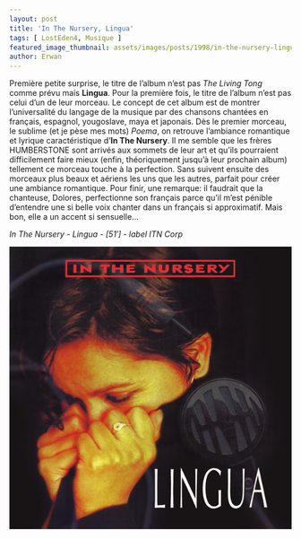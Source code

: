 ```yaml
---
layout: post
title: 'In The Nursery, Lingua'
tags: [ LostEden4, Musique ]
featured_image_thumbnail: assets/images/posts/1998/in-the-nursery-lingua.jpg
author: Erwan
---
```


Première petite surprise, le titre de l’album n’est pas *The Living Tong* comme prévu mais **Lingua**. Pour la première fois, le titre de l’album n’est pas celui d’un de leur morceau. Le concept de cet album est de montrer l’universalité du langage de la musique par des chansons chantées en français, espagnol, yougoslave, maya et japonais. Dès le premier morceau, le sublime (et je pèse mes mots) *Poema*, on retrouve l’ambiance romantique et lyrique caractéristique d’**In The Nursery**. Il me semble que les frères HUMBERSTONE sont arrivés aux sommets de leur art et qu’ils pourraient difficilement faire mieux (enfin, théoriquement jusqu’à leur prochain album) tellement ce morceau touche à la perfection. Sans suivent ensuite des morceaux plus beaux et aériens les uns que les autres, parfait pour créer une ambiance romantique. Pour finir, une remarque: il faudrait que la chanteuse, Dolores, perfectionne son français parce qu’il m’est pénible d’entendre une si belle voix chanter dans un français si approximatif. Mais bon, elle a un accent si sensuelle...          

*In The Nursery - Lingua - [51′] - label ITN Corp*

![Lingua](assets/images/posts/1998/in-the-nursery-lingua.jpg) 